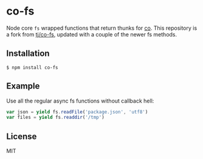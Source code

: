 
# co-fs

  Node core `fs` wrapped functions that return thunks for [co](https://github.com/visionmedia/co). This repository is a fork from [tj/co-fs](https://github.com/tj/co-fs), updated with a couple of the newer fs methods.

## Installation

```
$ npm install co-fs
```

## Example

 Use all the regular async fs functions without callback hell:

```js
var json = yield fs.readFile('package.json', 'utf8')
var files = yield fs.readdir('/tmp')
```

## License

  MIT
